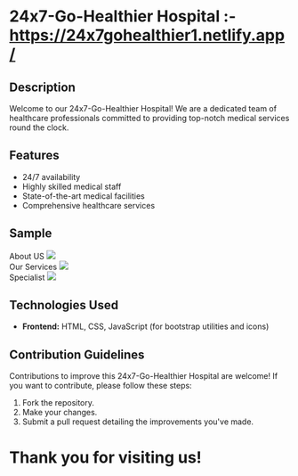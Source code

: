 # 24x7-Go-Healthier Hospital :- https://24x7gohealthier1.netlify.app/

## Description

Welcome to our 24x7-Go-Healthier Hospital! We are a dedicated team of healthcare professionals committed to providing top-notch medical services round the clock.

## Features

- 24/7 availability
- Highly skilled medical staff
- State-of-the-art medical facilities
- Comprehensive healthcare services

## Sample
About US
<img src="./img/about.png"> <br> Our Services
<img src="./img/service.png"> <br> Specialist
<img src="./img/doctor.png">

## Technologies Used

- **Frontend:** HTML, CSS, JavaScript (for bootstrap utilities and icons)

## Contribution Guidelines

Contributions to improve this 24x7-Go-Healthier Hospital are welcome! If you want to contribute, please follow these steps:

1. Fork the repository.
2. Make your changes.
3. Submit a pull request detailing the improvements you've made.

# Thank you for visiting us!
